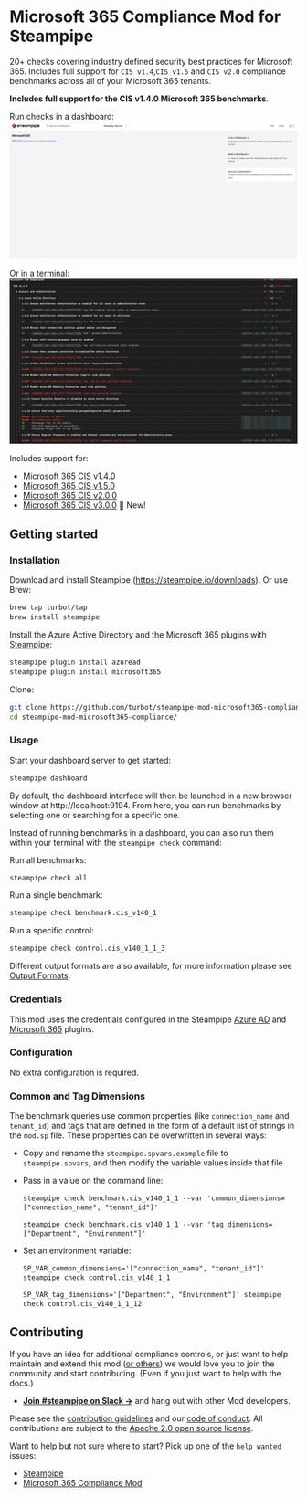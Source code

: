 # Microsoft 365 Compliance Mod for Steampipe

20+ checks covering industry defined security best practices for Microsoft 365. Includes full support for `CIS v1.4`,`CIS v1.5` and `CIS v2.0` compliance benchmarks across all of your Microsoft 365 tenants.

**Includes full support for the CIS v1.4.0 Microsoft 365 benchmarks**.

Run checks in a dashboard:
![image](https://raw.githubusercontent.com/turbot/steampipe-mod-microsoft365-compliance/main/docs/microsoft365_compliance_dashboard.png)

Or in a terminal:
![image](https://raw.githubusercontent.com/turbot/steampipe-mod-microsoft365-compliance/main/docs/microsoft365_compliance_cis_v140_terminal.png)

Includes support for:

* [Microsoft 365 CIS v1.4.0](https://hub.steampipe.io/mods/turbot/microsoft365_compliance/controls/benchmark.cis_v140)
* [Microsoft 365 CIS v1.5.0](https://hub.steampipe.io/mods/turbot/microsoft365_compliance/controls/benchmark.cis_v150)
* [Microsoft 365 CIS v2.0.0](https://hub.steampipe.io/mods/turbot/microsoft365_compliance/controls/benchmark.cis_v200)
* [Microsoft 365 CIS v3.0.0](https://hub.steampipe.io/mods/turbot/microsoft365_compliance/controls/benchmark.cis_v300) 🚀 New!

## Getting started

### Installation

Download and install Steampipe (https://steampipe.io/downloads). Or use Brew:

```sh
brew tap turbot/tap
brew install steampipe
```

Install the Azure Active Directory and the Microsoft 365 plugins with [Steampipe](https://steampipe.io):

```sh
steampipe plugin install azuread
steampipe plugin install microsoft365
```

Clone:

```sh
git clone https://github.com/turbot/steampipe-mod-microsoft365-compliance.git
cd steampipe-mod-microsoft365-compliance/
```

### Usage

Start your dashboard server to get started:

```sh
steampipe dashboard
```

By default, the dashboard interface will then be launched in a new browser
window at http://localhost:9194. From here, you can run benchmarks by
selecting one or searching for a specific one.

Instead of running benchmarks in a dashboard, you can also run them within your terminal with the `steampipe check` command:

Run all benchmarks:

```sh
steampipe check all
```

Run a single benchmark:

```sh
steampipe check benchmark.cis_v140_1
```

Run a specific control:

```sh
steampipe check control.cis_v140_1_1_3
```

Different output formats are also available, for more information please see
[Output Formats](https://steampipe.io/docs/reference/cli/check#output-formats).

### Credentials

This mod uses the credentials configured in the Steampipe [Azure AD](https://hub.steampipe.io/plugins/turbot/azuread) and [Microsoft 365](https://hub.steampipe.io/plugins/turbot/microsoft365) plugins.

### Configuration

No extra configuration is required.

### Common and Tag Dimensions

The benchmark queries use common properties (like `connection_name` and `tenant_id`) and tags that are defined in the form of a default list of strings in the `mod.sp` file. These properties can be overwritten in several ways:

- Copy and rename the `steampipe.spvars.example` file to `steampipe.spvars`, and then modify the variable values inside that file
- Pass in a value on the command line:

  ```shell
  steampipe check benchmark.cis_v140_1_1 --var 'common_dimensions=["connection_name", "tenant_id"]'
  ```

  ```shell
  steampipe check benchmark.cis_v140_1_1 --var 'tag_dimensions=["Department", "Environment"]'
  ```

- Set an environment variable:

  ```shell
  SP_VAR_common_dimensions='["connection_name", "tenant_id"]' steampipe check control.cis_v140_1_1
  ```

  ```shell
  SP_VAR_tag_dimensions='["Department", "Environment"]' steampipe check control.cis_v140_1_1_12
  ```

## Contributing

If you have an idea for additional compliance controls, or just want to help maintain and extend this mod ([or others](https://github.com/topics/steampipe-mod)) we would love you to join the community and start contributing. (Even if you just want to help with the docs.)

- **[Join #steampipe on Slack →](https://turbot.com/community/join)** and hang out with other Mod developers.

Please see the [contribution guidelines](https://github.com/turbot/steampipe/blob/main/CONTRIBUTING.md) and our [code of conduct](https://github.com/turbot/steampipe/blob/main/CODE_OF_CONDUCT.md). All contributions are subject to the [Apache 2.0 open source license](https://github.com/turbot/steampipe-mod-microsoft365-compliance/blob/main/LICENSE).

Want to help but not sure where to start? Pick up one of the `help wanted` issues:

- [Steampipe](https://github.com/turbot/steampipe/labels/help%20wanted)
- [Microsoft 365 Compliance Mod](https://github.com/turbot/steampipe-mod-microsoft365-compliance/labels/help%20wanted)
